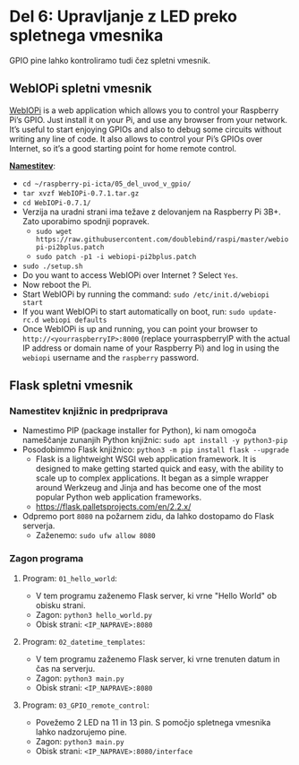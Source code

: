 # Del 6: Upravljanje z LED preko spletnega vmesnika

GPIO pine lahko kontroliramo tudi čez spletni vmesnik.

## WebIOPi spletni vmesnik
[WebIOPi](http://webiopi.trouch.com/) is a web application which allows you to control your Raspberry Pi’s GPIO. Just install it on your Pi, and use any browser from your network.
It’s useful to start enjoying GPIOs and also to debug some circuits without writing any line of code. It also allows to control your Pi’s GPIOs over Internet, so it’s a good starting point for home remote control.

**[Namestitev](https://thepiguy.altervista.org/webiopi-rp3/)**:
- `cd ~/raspberry-pi-icta/05_del_uvod_v_gpio/`
- `tar xvzf WebIOPi-0.7.1.tar.gz`
- `cd WebIOPi-0.7.1/`
- Verzija na uradni strani ima težave z delovanjem na Raspberry Pi 3B+. Zato uporabimo spodnji popravek.
    - `sudo wget https://raw.githubusercontent.com/doublebind/raspi/master/webiopi-pi2bplus.patch`
    - `sudo patch -p1 -i webiopi-pi2bplus.patch`
- `sudo ./setup.sh`
- Do you want to access WebIOPi over Internet ? Select `Yes`.
- Now reboot the Pi.
- Start WebIOPi by running the command: `sudo /etc/init.d/webiopi start`
- If you want WebIOPi to start automatically on boot, run: `sudo update-rc.d webiopi defaults`
- Once WebIOPi is up and running, you can point your browser to `http://<yourraspberryIP>:8000` (replace yourraspberryIP with the actual IP address or domain name of your Raspberry Pi) and log in using the `webiopi` username and the `raspberry` password.


## Flask spletni vmesnik

### Namestitev knjižnic in predpriprava
- Namestimo PIP (package installer for Python), ki nam omogoča nameščanje zunanjih Python knjižnic: `sudo apt install -y python3-pip`
- Posodobimmo Flask knjižnico: `python3 -m pip install flask --upgrade`
    - Flask is a lightweight WSGI web application framework. It is designed to make getting started quick and easy, with the ability to scale up to complex applications. It began as a simple wrapper around Werkzeug and Jinja and has become one of the most popular Python web application frameworks.
    - https://flask.palletsprojects.com/en/2.2.x/
- Odpremo port `8080` na požarnem zidu, da lahko dostopamo do Flask serverja.
    - Zaženemo: `sudo ufw allow 8080`

### Zagon programa
1. Program: `01_hello_world`:
    - V tem programu zaženemo Flask server, ki vrne "Hello World" ob obisku strani.
    - Zagon: `python3 hello_world.py`
    - Obisk strani: `<IP_NAPRAVE>:8080`

2. Program: `02_datetime_templates`:
    - V tem programu zaženemo Flask server, ki vrne trenuten datum in čas na serverju.
    - Zagon: `python3 main.py`
    - Obisk strani: `<IP_NAPRAVE>:8080`

3. Program: `03_GPIO_remote_control`:
    - Povežemo 2 LED na 11 in 13 pin. S pomočjo spletnega vmesnika lahko nadzorujemo pine.
    - Zagon: `python3 main.py`
    - Obisk strani: `<IP_NAPRAVE>:8080/interface`


